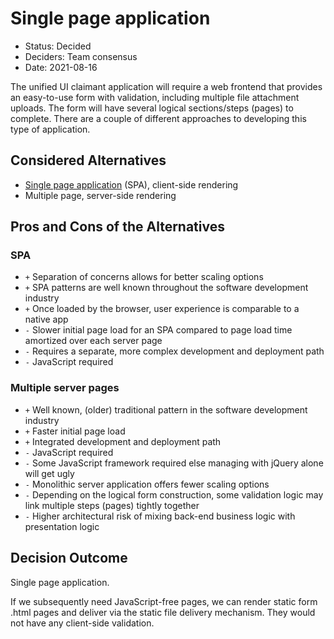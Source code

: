 # Single page application

- Status: Decided
- Deciders: Team consensus
- Date: 2021-08-16

The unified UI claimant application will require a web frontend that provides an easy-to-use form with validation, including multiple file attachment uploads.
The form will have several logical sections/steps (pages) to complete. There are a couple of different approaches to developing this type of application.

## Considered Alternatives

- [Single page application](https://en.wikipedia.org/wiki/Single-page_application) (SPA), client-side rendering
- Multiple page, server-side rendering

## Pros and Cons of the Alternatives

### SPA

- `+` Separation of concerns allows for better scaling options
- `+` SPA patterns are well known throughout the software development industry
- `+` Once loaded by the browser, user experience is comparable to a native app
- `-` Slower initial page load for an SPA compared to page load time amortized over each server page
- `-` Requires a separate, more complex development and deployment path
- `-` JavaScript required

### Multiple server pages

- `+` Well known, (older) traditional pattern in the software development industry
- `+` Faster initial page load
- `+` Integrated development and deployment path
- `-` JavaScript required
- `-` Some JavaScript framework required else managing with jQuery alone will get ugly
- `-` Monolithic server application offers fewer scaling options
- `-` Depending on the logical form construction, some validation logic may link multiple steps (pages) tightly together
- `-` Higher architectural risk of mixing back-end business logic with presentation logic

## Decision Outcome

Single page application.

If we subsequently need JavaScript-free pages, we can render static form .html pages and deliver via the static file delivery mechanism.
They would not have any client-side validation.
